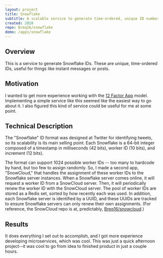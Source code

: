 ```yaml
---
layout: project
title: Snowflake
subtitle: A scalable service to generate time-ordered, unique ID numbers.
created: 2020
repo: Breq16/snowflake
demo: /apps/snowflake
---
```


## Overview

This is a service to generate Snowflake IDs. These are unique, time-ordered IDs, useful for things like instant messages or posts.

## Motivation

I wanted to get more experience working with the [12 Factor App](https://12factor.net/) model. Implementing a simple service like this seemed like the easiest way to go about it. I also figured this kind of service could be useful for me at some point.

## Technical Description

The "Snowflake" ID format was designed at Twitter for identifying tweets, so its scalability is its main selling point. Each Snowflake is a 64-bit integer composed of a timestamp in milliseconds (42 bits), worker ID (10 bits), and increment (12 bits).

The format can support 1024 possible worker IDs -- too many to hardcode by hand, but too few to assign randomly. So, I made a second app, "SnowCloud," that handles the assignment of these worker IDs to the Snowflake server instances. When a Snowflake server comes online, it will request a worker ID from a SnowCloud server. Then, it will periodically renew the worker ID with the SnowCloud server. The pool of worker IDs are stored as a Redis set, sorted by how recently each was used. In addition, each Snowflake server is identified by a UUID, and these UUIDs are tracked to ensure Snowflake servers can only renew their own assignments. (For reference, the SnowCloud repo is at, predictably, [Breq16/snowcloud](https://github.com/Breq16/snowcloud).)

## Results

It does everything I set out to accomplish, and I got more experience developing microservices, which was cool. This was just a quick afternoon project--it was cool to go from idea to finished product in just a couple hours.
